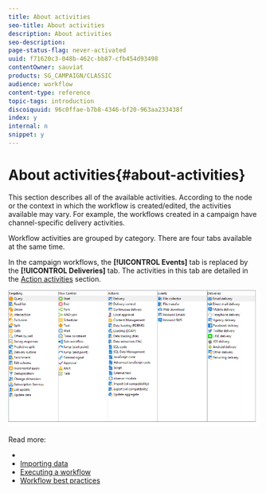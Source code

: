 ```yaml
---
title: About activities
seo-title: About activities
description: About activities
seo-description: 
page-status-flag: never-activated
uuid: f71620c3-048b-462c-bb87-cfb454d93498
contentOwner: sauviat
products: SG_CAMPAIGN/CLASSIC
audience: workflow
content-type: reference
topic-tags: introduction
discoiquuid: 96c0ffae-b7b8-4346-bf20-963aa233438f
index: y
internal: n
snippet: y
---
```


# About activities{#about-activities}

This section describes all of the available activities. According to the node or the context in which the workflow is created/edited, the activities available may vary. For example, the workflows created in a campaign have channel-specific delivery activities.

Workflow activities are grouped by category. There are four tabs available at the same time.

In the campaign workflows, the **[!UICONTROL Events]** tab is replaced by the **[!UICONTROL Deliveries]** tab. The activities in this tab are detailed in the [Action activities](../../workflow/using/.md#action-activities) section.

![](assets/wf-activity-tabs.png)

Read more:

* [](../../workflow/using/about-targeting-activities.md)
* [Importing data](../../workflow/using/importing-data.md)
* [Executing a workflow](../../workflow/using/executing-a-workflow.md)
* [Workflow best practices](../../workflow/using/workflow-best-practices.md)

